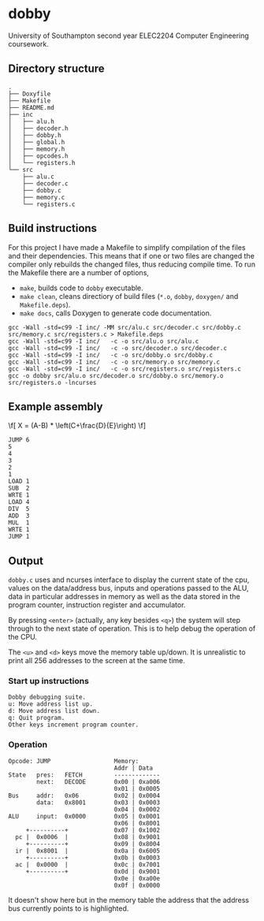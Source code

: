 # dobby

University of Southampton second year ELEC2204 Computer Engineering coursework.

## Directory structure

```
.
├── Doxyfile
├── Makefile
├── README.md
├── inc
│   ├── alu.h
│   ├── decoder.h
│   ├── dobby.h
│   ├── global.h
│   ├── memory.h
│   ├── opcodes.h
│   └── registers.h
└── src
    ├── alu.c
    ├── decoder.c
    ├── dobby.c
    ├── memory.c
    └── registers.c
```

## Build instructions

For this project I have made a Makefile to simplify compilation of the files
and their dependencies. This means that if one or two files are changed the
compiler only rebuilds the changed files, thus reducing compile time. To run the
Makefile there are a number of options,
* `make`, builds code to `dobby` executable.
* `make clean`, cleans directiory of build files (`*.o`, `dobby`, `doxygen/` and `Makefile.deps`).
* `make docs`, calls Doxygen to generate code documentation.

```
gcc -Wall -std=c99 -I inc/ -MM src/alu.c src/decoder.c src/dobby.c src/memory.c src/registers.c > Makefile.deps
gcc -Wall -std=c99 -I inc/   -c -o src/alu.o src/alu.c
gcc -Wall -std=c99 -I inc/   -c -o src/decoder.o src/decoder.c
gcc -Wall -std=c99 -I inc/   -c -o src/dobby.o src/dobby.c
gcc -Wall -std=c99 -I inc/   -c -o src/memory.o src/memory.c
gcc -Wall -std=c99 -I inc/   -c -o src/registers.o src/registers.c
gcc -o dobby src/alu.o src/decoder.o src/dobby.o src/memory.o src/registers.o -lncurses
```

## Example assembly

\f[ X = (A-B) * \left(C+\frac{D}{E}\right) \f]

```
JUMP 6
5
4
3
2
1
LOAD 1
SUB  2
WRTE 1
LOAD 4
DIV  5
ADD  3
MUL  1
WRTE 1
JUMP 1
```

## Output

`dobby.c` uses and ncurses interface to display the current state of the cpu,
values on the data/address bus, inputs and operations passed to the ALU, data
in particular addresses in memory as well as the data stored in the program
counter, instruction register and accumulator.

By pressing `<enter>` (actually, any key besides `<q>`) the system will step
through to the next state of operation. This is to help debug the operation of
the CPU.

The `<u>` and `<d>` keys move the memory table up/down. It is unrealistic to
print all 256 addresses to the screen at the same time.

### Start up instructions

```
Dobby debugging suite.
u: Move address list up.
d: Move address list down.
q: Quit program.
Other keys increment program counter.
```

### Operation

```
Opcode: JUMP                  Memory:
                              Addr | Data
State   pres:   FETCH         -------------
        next:   DECODE        0x00 | 0xa006
                              0x01 | 0x0005
Bus     addr:   0x06          0x02 | 0x0004
        data:   0x8001        0x03 | 0x0003
                              0x04 | 0x0002
ALU     input:  0x0000        0x05 | 0x0001
                              0x06 | 0x8001
     +----------+             0x07 | 0x1002
  pc |  0x0006  |             0x08 | 0x9001
     +----------+             0x09 | 0x8004
  ir |  0x8001  |             0x0a | 0x6005
     +----------+             0x0b | 0x0003
  ac |  0x0000  |             0x0c | 0x7001
     +----------+             0x0d | 0x9001
                              0x0e | 0xa00e
                              0x0f | 0x0000
```

It doesn't show here but in the memory table the address that the address bus
currently points to is highlighted.
